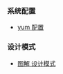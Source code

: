 



###  系统配置
* [yum 配置](https://github.com/songweifly/SwLiveLog/tree/master/yum)

###  设计模式
* [图解 设计模式](https://design-patterns.readthedocs.io/zh_CN/latest/)
